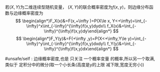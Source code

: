 

若$(X,Y)$为二维连续型随机变量， $(X,Y)$的联合概率密度为$f(x,y)$，则边缘分布函数与边缘概率密度为
$$
\begin{align*}F_X(x)&=F(x,+\infty  )=P(X\le x, Y<+\infty)=\int_{-\infty}^x\int_{-\infty}^{\infty}f(x,y)dydx\\ f_X(x)&=\int_{-\infty}^{\infty}f(x,y)dy\end{align*}
$$
$$
\begin{align*}F_Y(y)&=F(+\infty  ,y)=P(X<+\infty,Y\le y)=\int_{-\infty}^y\int_{-\infty}^{\infty}f(x,y)dxdy\\ f_Y(y)&=\int_{-\infty}^{\infty}f(x,y)dx\end{align*}
$$

#unsafe/self : 边缘概率密度,也是 只关注 一个概率变量 的概率,所以另一个取满, 类似于 定积分中的微分(取一个小长条(高度是y的上限 减下限,宽度无穷小))

